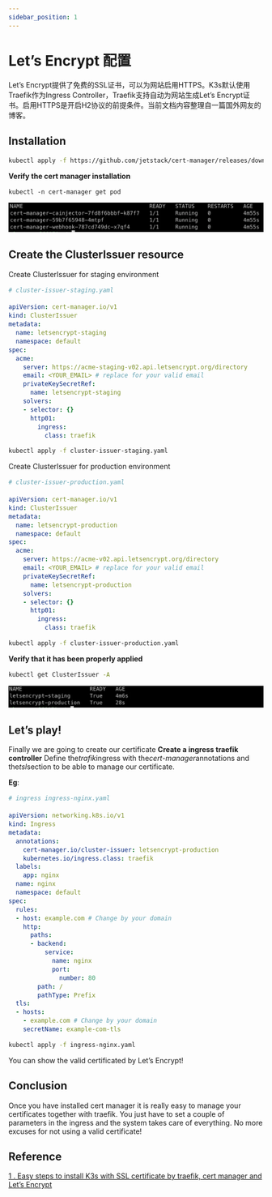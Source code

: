 ```yaml
---
sidebar_position: 1
---
```

# Let’s Encrypt 配置
Let’s Encrypt提供了免费的SSL证书，可以为网站启用HTTPS。K3s默认使用Traefik作为Ingress Controller，Traefik支持自动为网站生成Let’s Encrypt证书。启用HTTPS是开启H2协议的前提条件。当前文档内容整理自一篇国外网友的博客。

## Installation
``` sh
kubectl apply -f https://github.com/jetstack/cert-manager/releases/download/v1.7.3/cert-manager.yaml
```

**Verify the cert manager installation**
```
kubectl -n cert-manager get pod
```

![](source/img-1-1.png)

## Create the ClusterIssuer resource
Create ClusterIssuer for staging environment
``` yaml
# cluster-issuer-staging.yaml

apiVersion: cert-manager.io/v1
kind: ClusterIssuer
metadata:
  name: letsencrypt-staging
  namespace: default
spec:
  acme:
    server: https://acme-staging-v02.api.letsencrypt.org/directory
    email: <YOUR_EMAIL> # replace for your valid email
    privateKeySecretRef:
      name: letsencrypt-staging
    solvers:
    - selector: {}
      http01:
        ingress:
          class: traefik
```

``` sh
kubectl apply -f cluster-issuer-staging.yaml
```

Create ClusterIssuer for production environment

``` yaml
# cluster-issuer-production.yaml

apiVersion: cert-manager.io/v1
kind: ClusterIssuer
metadata:
  name: letsencrypt-production
  namespace: default
spec:
  acme:
    server: https://acme-v02.api.letsencrypt.org/directory
    email: <YOUR_EMAIL> # replace for your valid email
    privateKeySecretRef:
      name: letsencrypt-production
    solvers:
    - selector: {}
      http01:
        ingress:
          class: traefik
```

``` sh
kubectl apply -f cluster-issuer-production.yaml
```

**Verify that it has been properly applied**
``` sh
kubectl get ClusterIssuer -A
```

![](source/img-1-2.png)

## Let’s play!
Finally we are going to create our certificate
**Create a ingress traefik controller**
Define the*trafik*ingress with the*cert-manager*annotations and the*tsl*section to be able to manage our certificate.

**Eg**:
``` yaml
# ingress ingress-nginx.yaml

apiVersion: networking.k8s.io/v1
kind: Ingress
metadata:
  annotations:
    cert-manager.io/cluster-issuer: letsencrypt-production
    kubernetes.io/ingress.class: traefik
  labels:
    app: nginx
  name: nginx
  namespace: default
spec:
  rules:
  - host: example.com # Change by your domain
    http:
      paths:
      - backend:
          service:
            name: nginx
            port: 
              number: 80
        path: /
        pathType: Prefix  
  tls:
  - hosts:
    - example.com # Change by your domain
    secretName: example-com-tls
```

``` sh
kubectl apply -f ingress-nginx.yaml
```

You can show the valid certificated by Let’s Encrypt!

## Conclusion
Once you have installed cert manager it is really easy to manage your certificates together with traefik. You just have to set a couple of parameters in the ingress and the system takes care of everything.
No more excuses for not using a valid certificate!


## Reference
[1 . Easy steps to install K3s with SSL certificate by traefik, cert manager and Let’s Encrypt](https://levelup.gitconnected.com/easy-steps-to-install-k3s-with-ssl-certificate-by-traefik-cert-manager-and-lets-encrypt-d74947fe7a8)
